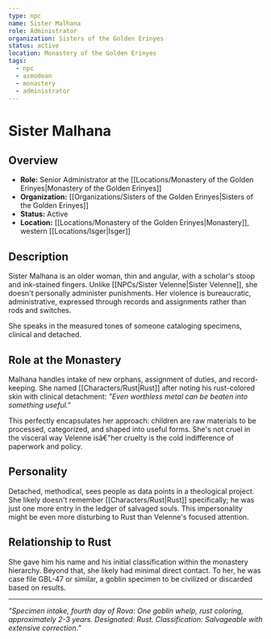 ```yaml
---
type: npc
name: Sister Malhana
role: Administrator
organization: Sisters of the Golden Erinyes
status: active
location: Monastery of the Golden Erinyes
tags:
  - npc
  - asmodean
  - monastery
  - administrator
---
```


# Sister Malhana

## Overview
- **Role:** Senior Administrator at the [[Locations/Monastery of the Golden Erinyes|Monastery of the Golden Erinyes]]
- **Organization:** [[Organizations/Sisters of the Golden Erinyes|Sisters of the Golden Erinyes]]
- **Status:** Active
- **Location:** [[Locations/Monastery of the Golden Erinyes|Monastery]], western [[Locations/Isger|Isger]]

## Description
Sister Malhana is an older woman, thin and angular, with a scholar's stoop and ink-stained fingers. Unlike [[NPCs/Sister Velenne|Sister Velenne]], she doesn't personally administer punishments. Her violence is bureaucratic, administrative, expressed through records and assignments rather than rods and switches.

She speaks in the measured tones of someone cataloging specimens, clinical and detached.

## Role at the Monastery
Malhana handles intake of new orphans, assignment of duties, and record-keeping. She named [[Characters/Rust|Rust]] after noting his rust-colored skin with clinical detachment: *"Even worthless metal can be beaten into something useful."*

This perfectly encapsulates her approach: children are raw materials to be processed, categorized, and shaped into useful forms. She's not cruel in the visceral way Velenne isâ€"her cruelty is the cold indifference of paperwork and policy.

## Personality
Detached, methodical, sees people as data points in a theological project. She likely doesn't remember [[Characters/Rust|Rust]] specifically; he was just one more entry in the ledger of salvaged souls. This impersonality might be even more disturbing to Rust than Velenne's focused attention.

## Relationship to Rust
She gave him his name and his initial classification within the monastery hierarchy. Beyond that, she likely had minimal direct contact. To her, he was case file GBL-47 or similar, a goblin specimen to be civilized or discarded based on results.

---
*"Specimen intake, fourth day of Rova: One goblin whelp, rust coloring, approximately 2-3 years. Designated: Rust. Classification: Salvageable with extensive correction."*